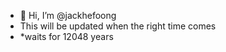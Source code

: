 - 👋 Hi, I’m @jackhefoong
- This will be updated when the right time comes 
- *waits for 12048 years

<!---
jackhefoong/jackhefoong is a ✨ special ✨ repository because its `README.md` (this file) appears on your GitHub profile.
You can click the Preview link to take a look at your changes.
--->
